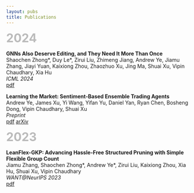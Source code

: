 ```yaml
---
layout: pubs
title: Publications
---
```

<span style="font-size:32px; font-weight: bold; color: #bbbbbb;">2024</span>

**GNNs Also Deserve Editing, and They Need It More Than Once** \
Shaochen Zhong*, Duy Le*, Zirui Liu, Zhimeng Jiang, Andrew Ye, Jiamu Zhang, Jiayi Yuan, Kaixiong Zhou, Zhaozhuo Xu, Jing Ma, Shuai Xu, Vipin Chaudhary, Xia Hu \
*ICML 2024* \
<a href="https://openreview.net/pdf?id=rIc9adYbH2" target="_blank">pdf</a>

**Learning the Market: Sentiment-Based Ensemble Trading Agents** \
Andrew Ye, James Xu, Yi Wang, Yifan Yu, Daniel Yan, Ryan Chen, Bosheng Dong, Vipin Chaudhary, Shuai Xu\
*Preprint* \
<a href="https://arxiv.org/pdf/2402.01441.pdf" target="_blank">pdf</a>
<a href="https://arxiv.org/abs/2402.01441" target="_blank">arXiv</a>


<span style="font-size:32px; font-weight: bold; color: #bbbbbb;">2023</span>

**LeanFlex-GKP: Advancing Hassle-Free Structured Pruning with Simple Flexible Group Count** \
Jiamu Zhang, Shaochen Zhong\*, Andrew Ye\*, Zirui Liu, Kaixiong Zhou, Xia Hu, Shuai Xu, Vipin Chaudhary \
*WANT@NeurIPS 2023* \
<a href="https://openreview.net/pdf?id=NxpWp0IhgB" target="_blank">pdf</a>
